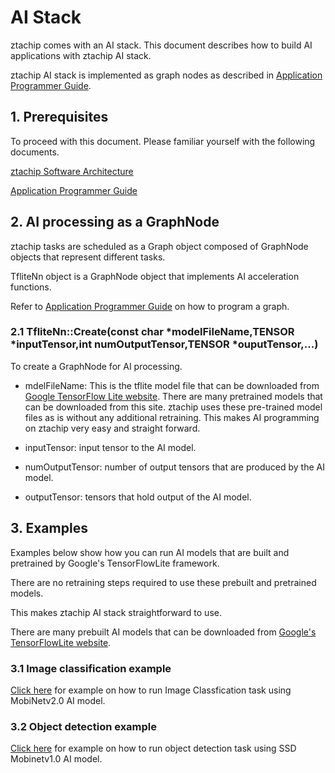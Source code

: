 # AI Stack

ztachip comes with an AI stack. This document describes how to build AI applications with ztachip AI stack.

ztachip AI stack is implemented as graph nodes as described in [Application Programmer Guide](https://github.com/ztachip/ztachip/blob/master/Documentation/app_programmer_guide.md).

## 1. Prerequisites

To proceed with this document. Please familiar yourself with the following documents.

[ztachip Software Architecture](https://github.com/ztachip/ztachip/blob/master/Documentation/SoftwareArchitecture.md)

[Application Programmer Guide](https://github.com/ztachip/ztachip/blob/master/Documentation/app_programmer_guide.md)

## 2. AI processing as a GraphNode

ztachip tasks are scheduled as a Graph object composed of GraphNode objects that represent different tasks.

TfliteNn object is a GraphNode object that implements AI acceleration functions. 

Refer to [Application Programmer Guide](https://github.com/ztachip/ztachip/blob/master/Documentation/app_programmer_guide.md) on how to program a graph. 

### 2.1 TfliteNn::Create(const char *modelFileName,TENSOR *inputTensor,int numOutputTensor,TENSOR *ouputTensor,...)

To create a GraphNode for AI processing.

   - mdelFileName: This is the tflite model file that can be downloaded from [Google TensorFlow Lite website](https://www.tensorflow.org/lite/). There are many pretrained models that can be downloaded from this site. ztachip uses these pre-trained model files as is without any additional retraining. This makes AI programming on ztachip very easy and straight forward.

   - inputTensor: input tensor to the AI model.

   - numOutputTensor: number of output tensors that are produced by the AI model.

   - outputTensor: tensors that hold output of the AI model.

## 3. Examples

Examples below show how you can run AI models that are built and pretrained by Google's TensorFlowLite framework.

There are no retraining steps required to use these prebuilt and pretrained models.

This makes ztachip AI stack straightforward to use.

There are many prebuilt AI models that can be downloaded from [Google's TensorFlowLite website](https://www.tensorflow.org/lite/models).

### 3.1 Image classification example

[Click here](https://github.com/ztachip/ztachip/blob/master/examples/classifier/classifier.cpp) for example on how to run Image Classfication task using MobiNetv2.0 AI model.


### 3.2 Object detection example

[Click here](https://github.com/ztachip/ztachip/blob/master/examples/objdetect/objdetect.cpp) for example on how to run object detection task using SSD Mobinetv1.0 AI model.



